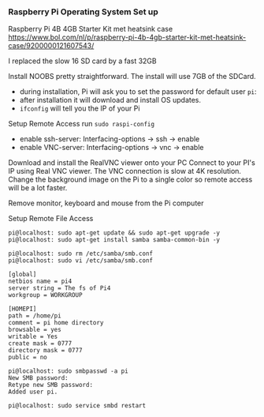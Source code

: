 ### Raspberry Pi Operating System Set up

Raspberry Pi 4B 4GB Starter Kit met heatsink case
https://www.bol.com/nl/p/raspberry-pi-4b-4gb-starter-kit-met-heatsink-case/9200000121607543/

I replaced the slow 16 SD card by a fast 32GB

Install NOOBS pretty straightforward. The install will use 7GB of the SDCard.
* during installation, Pi will ask you to set the password for default user ```pi```:
* after installation it will download and install OS updates.
* ```ifconfig``` will tell you the IP of your Pi 

Setup Remote Access 
run  ```sudo raspi-config```  
* enable ssh-server: Interfacing-options -> ssh -> enable
* enable VNC-server: Interfacing-options -> vnc -> enable

Download and install the RealVNC viewer onto your PC
Connect to your PI's IP using Real VNC viewer. 
The VNC connection is slow at 4K resolution.
Change the background image on the Pi to a single color so remote access will be a lot faster.

Remove monitor, keyboard and mouse from the Pi computer

Setup Remote File Access
```
pi@localhost: sudo apt-get update && sudo apt-get upgrade -y
pi@localhost: sudo apt-get install samba samba-common-bin -y

pi@localhost: sudo rm /etc/samba/smb.conf
pi@localhost: sudo vi /etc/samba/smb.conf

[global]
netbios name = pi4
server string = The fs of Pi4
workgroup = WORKGROUP

[HOMEPI]
path = /home/pi
comment = pi home directory
browsable = yes
writable = Yes
create mask = 0777
directory mask = 0777
public = no

pi@localhost: sudo smbpasswd -a pi
New SMB password:
Retype new SMB password:
Added user pi.

pi@localhost: sudo service smbd restart
```


